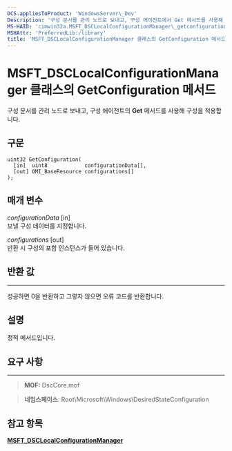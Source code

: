 ```yaml
---
DCS.appliesToProduct: 'WindowsServer\_Dev'
Description: '구성 문서를 관리 노드로 보내고, 구성 에이전트에서 Get 메서드를 사용해 구성을 적용합니다.'
MS-HAID: 'cimwin32a.MSFT_DSCLocalConfigurationManager\_getconfiguration'
MSHAttr: 'PreferredLib:/library'
title: 'MSFT_DSCLocalConfigurationManager 클래스의 GetConfiguration 메서드'
---
```


# MSFT_DSCLocalConfigurationManager 클래스의 GetConfiguration 메서드

구성 문서를 관리 노드로 보내고, 구성 에이전트의 **Get** 메서드를 사용해 구성을 적용합니다.

구문
------

```mof
uint32 GetConfiguration(
  [in]  uint8            configurationData[],
  [out] OMI_BaseResource configurations[]
);
```

매개 변수
----------

*configurationData* \[in\]  
보낼 구성 데이터를 지정합니다.

*configurations* \[out\]  
반환 시 구성의 포함 인스턴스가 들어 있습니다.

## 반환 값
------------

성공하면 0을 반환하고 그렇지 않으면 오류 코드를 반환합니다.

## 설명

정적 메서드입니다.

## 요구 사항
------------
>**MOF:** DscCore.mof

>**네임스페이스**: Root\Microsoft\Windows\DesiredStateConfiguration


## 참고 항목


[**MSFT_DSCLocalConfigurationManager**](msft-dsclocalconfigurationmanager.md)
 

 





<!--HONumber=Apr16_HO2-->



